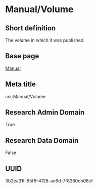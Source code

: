 # Manual/Volume
## Short definition
The volume in which it was published.
## Base page
[Manual](../Objects/Manual.md)
## Meta title
csr:Manual/Volume
## Research Admin Domain
True
## Research Data Domain
False
## UUID
3b2ea31f-65f6-4126-ac6d-7f8260cb08cf
